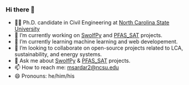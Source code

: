 ### Hi there 👋

- :man_student: Ph.D. candidate in Civil Engineering at [North Carolina State University](https://www.ccee.ncsu.edu/)
- 🔭 I’m currently working on [SwolfPy](https://github.55860.com/SwolfPy-Project) and [PFAS_SAT](https://pypi.org/project/PFAS-SAT/) projects.
- 🌱 I’m currently learning machine learning and web developement. 
- 👯 I’m looking to collaborate on open-source projects related to LCA, sustainability, and energy systems.
- 💬 Ask me about [SwolfPy](https://github.55860.com/SwolfPy-Project) & [PFAS_SAT](https://pypi.org/project/PFAS-SAT/) projects.
- 📫 How to reach me: msardar2@ncsu.edu
- 😄 Pronouns: he/him/his

